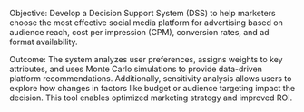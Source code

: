 Objective: Develop a Decision Support System (DSS) to help marketers choose the most effective social media platform for advertising based on audience reach, cost per impression (CPM), conversion rates, and ad format availability.

Outcome: The system analyzes user preferences, assigns weights to key attributes, and uses Monte Carlo simulations to provide data-driven platform recommendations. Additionally, sensitivity analysis allows users to explore how changes in factors like budget or audience targeting impact the decision. This tool enables optimized marketing strategy and improved ROI.
